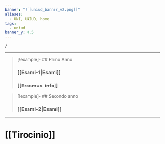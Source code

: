 ```yaml
---
banner: "![[uniud_banner_v2.png]]"
aliases:
  - UNI, UNIUD, home
tags:
  - uniud
banner_y: 0.5
---
```


```ActivityHistory
/
```

---


>[!example]- ## Primo Anno
>
> ### [[Esami-1|Esami]]
> ### [[Erasmus-info]]

>[!example]- ## Secondo anno 
>
> ### [[Esami-2|Esami]]

---
# [[Tirocinio]]
